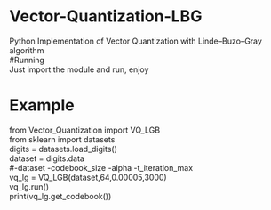 # Vector-Quantization-LBG<br />
Python Implementation of Vector Quantization with Linde–Buzo–Gray algorithm <br />
#Running <br />
Just import the module and run, enjoy <br />
# Example <br />
from Vector_Quantization import VQ_LGB <br />
from sklearn import datasets <br />
digits = datasets.load_digits() <br />
dataset = digits.data <br />
#-dataset -codebook_size -alpha -t_iteration_max <br />
vq_lg = VQ_LGB(dataset,64,0.00005,3000) <br />
vq_lg.run() <br />
print(vq_lg.get_codebook()) <br />
